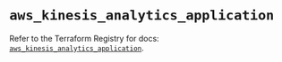 # `aws_kinesis_analytics_application`

Refer to the Terraform Registry for docs: [`aws_kinesis_analytics_application`](https://registry.terraform.io/providers/hashicorp/aws/6.14.0/docs/resources/kinesis_analytics_application).
